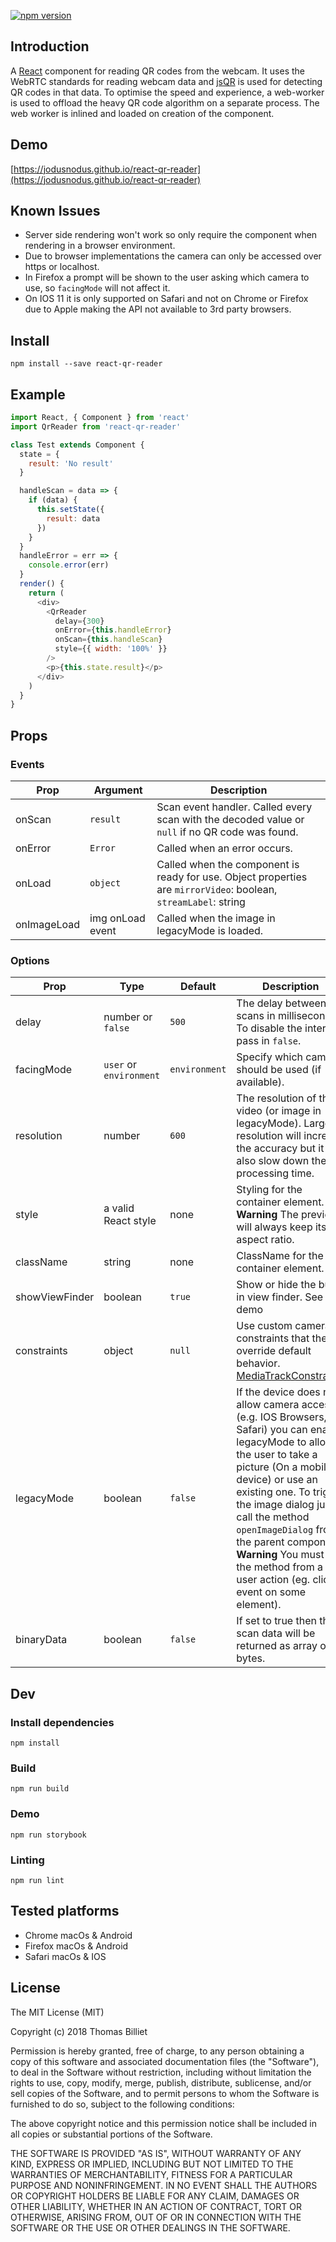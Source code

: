 [![npm version](https://badge.fury.io/js/react-qr-reader.svg)](https://badge.fury.io/js/react-qr-reader)

## Introduction

A [React](https://facebook.github.io/react/) component for reading QR codes from the webcam. It uses the WebRTC standards for reading webcam data and [jsQR](https://github.com/cozmo/jsQR) is used for detecting QR codes in that data. To optimise the speed and experience, a web-worker is used to offload the heavy QR code algorithm on a separate process. The web worker is inlined and loaded on creation of the component.

## Demo

[https://jodusnodus.github.io/react-qr-reader](https://jodusnodus.github.io/react-qr-reader)

## Known Issues

* Server side rendering won't work so only require the component when rendering in a browser environment.
* Due to browser implementations the camera can only be accessed over https or localhost.
* In Firefox a prompt will be shown to the user asking which camera to use, so `facingMode` will not affect it.
* On IOS 11 it is only supported on Safari and not on Chrome or Firefox due to Apple making the API not available to 3rd party browsers.

## Install

`npm install --save react-qr-reader`

## Example

```js
import React, { Component } from 'react'
import QrReader from 'react-qr-reader'

class Test extends Component {
  state = {
    result: 'No result'
  }

  handleScan = data => {
    if (data) {
      this.setState({
        result: data
      })
    }
  }
  handleError = err => {
    console.error(err)
  }
  render() {
    return (
      <div>
        <QrReader
          delay={300}
          onError={this.handleError}
          onScan={this.handleScan}
          style={{ width: '100%' }}
        />
        <p>{this.state.result}</p>
      </div>
    )
  }
}

```

## Props

### Events

| Prop        | Argument         | Description                                                                                                     |
| ----------- | ---------------- | --------------------------------------------------------------------------------------------------------------- |
| onScan      | `result`         | Scan event handler. Called every scan with the decoded value or `null` if no QR code was found.                 |
| onError     | `Error`          | Called when an error occurs.                                                                                    |
| onLoad      | `object`         | Called when the component is ready for use. Object properties are `mirrorVideo`: boolean, `streamLabel`: string |
| onImageLoad | img onLoad event | Called when the image in legacyMode is loaded.                                                                  |

### Options

| Prop           | Type                    | Default       | Description                                                                                                                                                                                                                                                                                                                                                                |
| -------------- | ----------------------- | ------------- | -------------------------------------------------------------------------------------------------------------------------------------------------------------------------------------------------------------------------------------------------------------------------------------------------------------------------------------------------------------------------- |
| delay          | number or `false`       | `500`         | The delay between scans in milliseconds. To disable the interval pass in `false`.                                                                                                                                                                                                                                                                                          |
| facingMode     | `user` or `environment` | `environment` | Specify which camera should be used (if available).                                                                                                                                                                                                                                                                                                                        |
| resolution     | number                  | `600`         | The resolution of the video (or image in legacyMode). Larger resolution will increase the accuracy but it will also slow down the processing time.                                                                                                                                                                                                                         |
| style          | a valid React style     | none          | Styling for the container element. **Warning** The preview will always keep its 1:1 aspect ratio.                                                                                                                                                                                                                                                                          |
| className      | string                  | none          | ClassName for the container element.                                                                                                                                                                                                                                                                                                                                       |
| showViewFinder | boolean                 | `true`        | Show or hide the build in view finder. See demo                                                                                                                                                                                                                                                                                                                            |
| constraints    | object                  | `null`          | Use custom camera constraints that the override default behavior. [MediaTrackConstraints](https://developer.mozilla.org/en-US/docs/Web/API/MediaTrackConstraints)                                                                                                                                                                                                                                                                                                                            |
| legacyMode     | boolean                 | `false`       | If the device does not allow camera access (e.g. IOS Browsers, Safari) you can enable legacyMode to allow the user to take a picture (On a mobile device) or use an existing one. To trigger the image dialog just call the method `openImageDialog` from the parent component. **Warning** You must call the method from a user action (eg. click event on some element). |
| binaryData     | boolean                 | `false`       | If set to true then the scan data will be returned as array of bytes. |

## Dev

### Install dependencies

`npm install`

### Build

`npm run build`

### Demo

`npm run storybook`

### Linting

`npm run lint`

## Tested platforms

* Chrome macOs & Android
* Firefox macOs & Android
* Safari macOs & IOS

## License

The MIT License (MIT)

Copyright (c) 2018 Thomas Billiet

Permission is hereby granted, free of charge, to any person obtaining a copy
of this software and associated documentation files (the "Software"), to deal
in the Software without restriction, including without limitation the rights
to use, copy, modify, merge, publish, distribute, sublicense, and/or sell
copies of the Software, and to permit persons to whom the Software is
furnished to do so, subject to the following conditions:

The above copyright notice and this permission notice shall be included in all
copies or substantial portions of the Software.

THE SOFTWARE IS PROVIDED "AS IS", WITHOUT WARRANTY OF ANY KIND, EXPRESS OR
IMPLIED, INCLUDING BUT NOT LIMITED TO THE WARRANTIES OF MERCHANTABILITY,
FITNESS FOR A PARTICULAR PURPOSE AND NONINFRINGEMENT. IN NO EVENT SHALL THE
AUTHORS OR COPYRIGHT HOLDERS BE LIABLE FOR ANY CLAIM, DAMAGES OR OTHER
LIABILITY, WHETHER IN AN ACTION OF CONTRACT, TORT OR OTHERWISE, ARISING FROM,
OUT OF OR IN CONNECTION WITH THE SOFTWARE OR THE USE OR OTHER DEALINGS IN THE
SOFTWARE.
